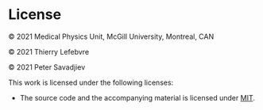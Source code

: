 # License

&copy; 2021 Medical Physics Unit, McGill University, Montreal, CAN

&copy; 2021 Thierry Lefebvre

&copy; 2021 Peter Savadjiev

This work is licensed under the following licenses:

- The source code and the accompanying material is licensed under [MIT](LICENSE.md).
